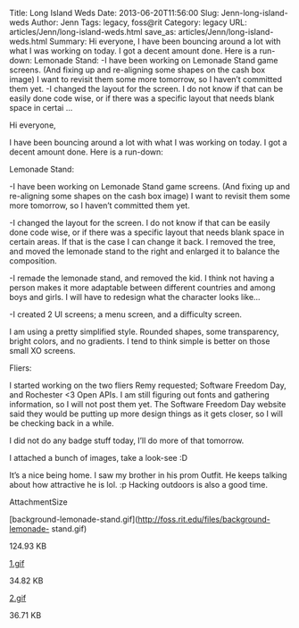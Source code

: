 Title: Long Island Weds
Date: 2013-06-20T11:56:00
Slug: Jenn-long-island-weds
Author: Jenn
Tags: legacy, foss@rit
Category: legacy
URL: articles/Jenn/long-island-weds.html
save_as: articles/Jenn/long-island-weds.html
Summary: Hi everyone,  I have been bouncing around a lot with what I was working on today. I got a decent amount done. Here is a run-down:  Lemonade Stand:  -I have been working on Lemonade Stand game screens. (And fixing up and re-aligning some shapes on the cash box image) I want to revisit them some more tomorrow, so I haven’t committed them yet.  -I changed the layout for the screen. I do not know if that can be easily done code wise, or if there was a specific layout that needs blank space in certai ... 

Hi everyone,

I have been bouncing around a lot with what I was working on today. I got a
decent amount done. Here is a run-down:

Lemonade Stand:

-I have been working on Lemonade Stand game screens. (And fixing up and re-aligning some shapes on the cash box image) I want to revisit them some more tomorrow, so I haven’t committed them yet.

-I changed the layout for the screen. I do not know if that can be easily done code wise, or if there was a specific layout that needs blank space in certain areas. If that is the case I can change it back. I removed the tree, and moved the lemonade stand to the right and enlarged it to balance the composition.

-I remade the lemonade stand, and removed the kid. I think not having a person makes it more adaptable between different countries and among boys and girls. I will have to redesign what the character looks like…

-I created 2 UI screens; a menu screen, and a difficulty screen. 

I am using a pretty simplified style. Rounded shapes, some transparency,
bright colors, and no gradients. I tend to think simple is better on those
small XO screens.

Fliers:

I started working on the two fliers Remy requested; Software Freedom Day, and
Rochester <3 Open APIs. I am still figuring out fonts and gathering
information, so I will not post them yet. The Software Freedom Day website
said they would be putting up more design things as it gets closer, so I will
be checking back in a while.

I did not do any badge stuff today, I’ll do more of that tomorrow.

I attached a bunch of images, take a look-see :D

It’s a nice being home. I saw my brother in his prom Outfit. He keeps talking
about how attractive he is lol. :p Hacking outdoors is also a good time.

AttachmentSize

[background-lemonade-stand.gif](http://foss.rit.edu/files/background-lemonade-
stand.gif)

124.93 KB

[1.gif](http://foss.rit.edu/files/1.gif)

34.82 KB

[2.gif](http://foss.rit.edu/files/2.gif)

36.71 KB

